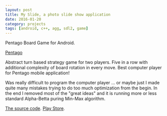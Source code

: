 ```yaml
---
layout: post
title: My Slide, a photo slide show application
date: 2016-01-20
category: projects
tags: [android, c++, agg, sdl2, game]
---
```


Pentago Board Game for Android. 

[Pentago](https://en.wikipedia.org/wiki/Pentago)

Abstract turn based strategy game for two players. Five in a row with additional complexity of board rotation in every move. 
Best computer player for Pentago mobile application! 

Was really difficult to program the computer player ... or maybe just I made quite many mistakes trying to do too much optimization from the begin. In the end I removed most of the "great ideas" and it is running more or less standard Alpha-Betta puring Min-Max algorithm. 

[The source code](https://bitbucket.org/przemekr/pentago).
[Play Store](https://play.google.com/store/apps/details?id=com.traffar.pentago).
